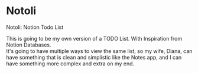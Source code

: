 # Notoli
Notoli: Notion Todo List

This is going to be my own version of a TODO List. With Inspiration from Notion Databases.<br>
It's going to have multiple ways to view the same list, so my wife, Diana, can have something that is clean and simplistic like the Notes app, and I can have something more complex and extra on my end.
